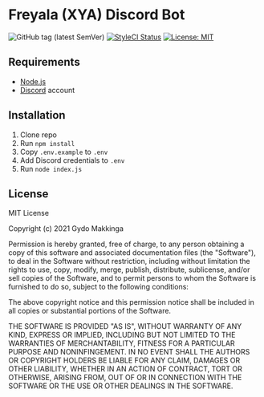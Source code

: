 # Freyala (XYA) Discord Bot

![GitHub tag (latest SemVer)](https://img.shields.io/github/tag/makkinga/xya-discord-bot.svg?label=version) [![StyleCI Status](https://github.styleci.io/repos/157406962/shield?style=flat&branch=master)](https://github.styleci.io/repos/368896444) [![License: MIT](https://img.shields.io/badge/License-MIT-yellow.svg)](https://opensource.org/licenses/MIT)

## Requirements

- [Node.js](http://nodejs.org/)
- [Discord](https://discordapp.com/) account

## Installation

1. Clone repo
2. Run `npm install`
3. Copy `.env.example` to `.env`
4. Add Discord credentials to `.env`
5. Run `node index.js`

## License

MIT License

Copyright (c) 2021 Gydo Makkinga

Permission is hereby granted, free of charge, to any person obtaining a copy of this software and associated documentation files (the "Software"), to deal in the Software without restriction, including without limitation the rights to use, copy, modify, merge, publish, distribute, sublicense, and/or sell copies of the Software, and to permit persons to whom the Software is furnished to do so, subject to the following conditions:

The above copyright notice and this permission notice shall be included in all copies or substantial portions of the Software.

THE SOFTWARE IS PROVIDED "AS IS", WITHOUT WARRANTY OF ANY KIND, EXPRESS OR IMPLIED, INCLUDING BUT NOT LIMITED TO THE WARRANTIES OF MERCHANTABILITY, FITNESS FOR A PARTICULAR PURPOSE AND NONINFINGEMENT. IN NO EVENT SHALL THE AUTHORS OR COPYRIGHT HOLDERS BE LIABLE FOR ANY CLAIM, DAMAGES OR OTHER LIABILITY, WHETHER IN AN ACTION OF CONTRACT, TORT OR OTHERWISE, ARISING FROM, OUT OF OR IN CONNECTION WITH THE SOFTWARE OR THE USE OR OTHER DEALINGS IN THE SOFTWARE.
